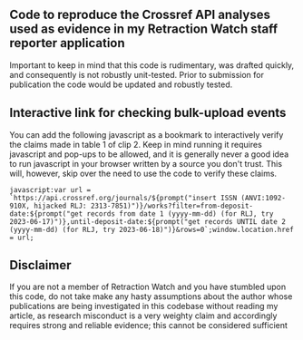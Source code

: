 ## Code to reproduce the Crossref API analyses used as evidence in my Retraction Watch staff reporter application
Important to keep in mind that this code is rudimentary, was drafted quickly, and consequently is not robustly unit-tested. Prior to submission for publication the code would be updated and robustly tested. 

## Interactive link for checking bulk-upload events
You can add the following javascript as a bookmark to interactively verify the claims made in table 1 of clip 2. Keep in mind running it requires javascript and pop-ups to be allowed, and it is generally never a good idea to run javascript in your browser written by a source you don't trust. This will, however, skip over the need to use the code to verify these claims.
```   
javascript:var url = `https://api.crossref.org/journals/${prompt("insert ISSN (ANVI:1092-910X, hijacked RLJ: 2313-7851)")}/works?filter=from-deposit-date:${prompt("get records from date 1 (yyyy-mm-dd) (for RLJ, try 2023-06-17)")},until-deposit-date:${prompt("get records UNTIL date 2 (yyyy-mm-dd) (for RLJ, try 2023-06-18)")}&rows=0`;window.location.href = url;
```

## Disclaimer
If you are not a member of Retraction Watch and you have stumbled upon this code, do not take make any hasty assumptions about the author whose publications are being investigated in this codebase without reading my article, as research misconduct is a very weighty claim and accordingly requires strong and reliable evidence; this cannot be considered sufficient
